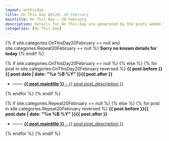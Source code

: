 ```yaml
---
layout: onthisday
title: On This Day &#124; 20 February
maintitle: On This Day — 20 February
description: Details for On This Day are genarated by the posts added to the website so the content is subject to changes/updates over time.
categories: [On This Day]
---
```


{% if site.categories.OnThisDay20February == null and site.categories.Repeat20February == null %}
<strong>Sorry no known details for today</strong>
{% endif %}

{% if site.categories.OnThisDay20February == null %}
{% else %}
{% for post in site.categories.OnThisDay20February reversed %}
<strong>{{ post.before }}{{ post.date | date: "%e %B %Y" }}{{ post.after }}</strong>
<ul>
<li> ——: <a href="{{ post.url }}"><strong>{{ post.maintitle }}</strong> - {{ post.post_description }}</a></li>
</ul>
{% endfor %}
{% endif %}

{% if site.categories.Repeat20February == null %}
{% else %}
{% for post in site.categories.Repeat20February reversed %}
<strong>{{ post.before }}{{ post.date | date: "%e %B %Y" }}{{ post.after }}</strong>
<ul>
<li> ——: <a href="{{ post.url }}"><strong>{{ post.maintitle }}</strong> - {{ post.post_description }}</a></li>
</ul>
{% endfor %}
{% endif %}
